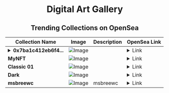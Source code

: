 <div align="center">

# Digital Art Gallery

## Trending Collections on OpenSea

| Collection Name                       | Image                                                                                     | Description                       | OpenSea Link                                                                                          |
|---------------------------------------|-------------------------------------------------------------------------------------------|-----------------------------------|--------------------------------------------------------------------------------------------------------|
| **<details><summary>0x7ba1c412eb6f4...</summary>0x7ba1c412eb6f4f0696f9d906afba392c31534889</details>** | ![Image](https://i.seadn.io/s/raw/files/662371d5e0a8665a35b37f8206b4c8fe.jpg?w=500&auto=format?w=200&auto=format) |  | <details><summary>Link</summary>[0x7ba1c412eb6f4f0696f9d906afba392c31534889](https://opensea.io/collection/0x7ba1c412eb6f4f0696f9d906afba392c31534889)</details> |
| **MyNFT** | ![Image](https://i.seadn.io/s/raw/files/4127b531049da6848272a3e2a6b5f4be.jpg?w=500&auto=format?w=200&auto=format) |  | <details><summary>Link</summary>[MyNFT](https://opensea.io/collection/mynft-587)</details> |
| **Classic 01** | ![Image](https://i.seadn.io/s/raw/files/c09b7b5e0f6f7ec752203da34073040b.jpg?w=500&auto=format?w=200&auto=format) |  | <details><summary>Link</summary>[Classic 01](https://opensea.io/collection/classic-01-1)</details> |
| **Dark** | ![Image](https://i.seadn.io/s/raw/files/5f27b5a1ed9ad584209396fe86af58bb.webp?w=500&auto=format?w=200&auto=format) |  | <details><summary>Link</summary>[Dark](https://opensea.io/collection/dark-288)</details> |
| **msbreewc** | ![Image](https://i.seadn.io/s/raw/files/907c814a024e290a59eb65ca883f4c2b.jpg?w=500&auto=format?w=200&auto=format) | msbreewc | <details><summary>Link</summary>[msbreewc](https://opensea.io/collection/msbreewc)</details> |

</div>